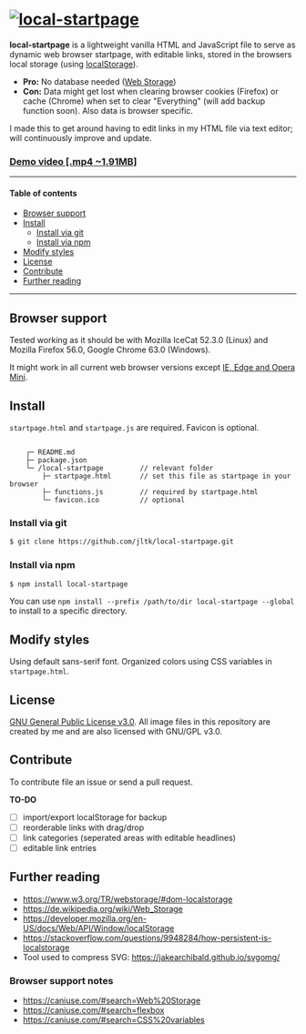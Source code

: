 # [![local-startpage](https://u.teknik.io/w8SRz.png)](https://github.com/jltk/local-startpage/releases/tag/v0.1.4)

**local-startpage** is a lightweight vanilla HTML and JavaScript file to serve as dynamic web browser startpage, with editable links, stored in the browsers local storage (using [localStorage](https://developer.mozilla.org/en-US/docs/Web/API/Window/localStorage)).

+ **Pro:** No database needed ([Web Storage](https://developer.mozilla.org/en-US/docs/Web/API/Web_Storage_API))
+ **Con:** Data might get lost when clearing browser cookies (Firefox) or cache (Chrome) when set to clear "Everything" (will add backup function soon). Also data is browser specific.

I made this to get around having to edit links in my HTML file via text editor; will continuously improve and update.

### [Demo video [.mp4 ~1.91MB]](https://u.teknik.io/B3cYI.mp4)

---

#### Table of contents
+ [Browser support](#browser-support)
+ [Install](#install)
    + [Install via git](#install-via-git)
    + [Install via npm](#install-via-npm)
+ [Modify styles](#modify-styles)
+ [License](#license)
+ [Contribute](#contribute)
+ [Further reading](#further-reading)

---

## Browser support
Tested working as it should be with Mozilla IceCat 52.3.0 (Linux) and Mozilla Firefox 56.0, Google Chrome 63.0 (Windows).

It might work in all current web browser versions except [IE, Edge and Opera Mini](#browser-support-notes).

## Install
`startpage.html` and `startpage.js` are required. Favicon is optional.

```

    ┌─ README.md
    ├─ package.json
    └─ /local-startpage         // relevant folder
        ├─ startpage.html       // set this file as startpage in your browser
        ├─ functions.js         // required by startpage.html
        └─ favicon.ico          // optional

```

### Install via git
```sh
$ git clone https://github.com/jltk/local-startpage.git
```

### Install via npm
```sh
$ npm install local-startpage
```
You can use ``npm install --prefix /path/to/dir local-startpage --global`` to install to a specific directory.

## Modify styles
Using default sans-serif font. Organized colors using CSS variables in `startpage.html`.

## License
[GNU General Public License v3.0](https://www.gnu.org/licenses/gpl-3.0.en.html). All image files in this repository are created by me and are also licensed with GNU/GPL v3.0.

## Contribute
To contribute file an issue or send a pull request.

**TO-DO**  
- [ ] import/export localStorage for backup
- [ ] reorderable links with drag/drop
- [ ] link categories (seperated areas with editable headlines)
- [ ] editable link entries

## Further reading
- https://www.w3.org/TR/webstorage/#dom-localstorage
- https://de.wikipedia.org/wiki/Web_Storage
- https://developer.mozilla.org/en-US/docs/Web/API/Window/localStorage
- https://stackoverflow.com/questions/9948284/how-persistent-is-localstorage
- Tool used to compress SVG: https://jakearchibald.github.io/svgomg/

### Browser support notes
- https://caniuse.com/#search=Web%20Storage
- https://caniuse.com/#search=flexbox
- https://caniuse.com/#search=CSS%20variables
